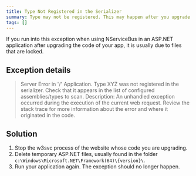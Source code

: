 ```yaml
---
title: Type Not Registered in the Serializer
summary: Type may not be registered. This may happen after you upgrade your app code. Is usually due to locked files.
tags: []
---
```


If you run into this exception when using NServiceBus in an ASP.NET application after upgrading the code of your app, it is usually due to files that are locked.

## Exception details

> Server Error in '/' Application. Type XYZ was not registered in the serializer. Check that it appears in the list of configured assemblies/types to scan. Description: An unhandled exception occurred during the execution of the current web request. Review the stack trace for more information about the error and where it originated in the code.

## Solution

1.  Stop the w3svc process of the website whose code you are upgrading.
2.  Delete temporary ASP.NET files, usually found in the folder `c:\Windows\Microsoft.NET\Framework(64)\{version}\`.
3.  Run your application again. The exception should no longer happen.